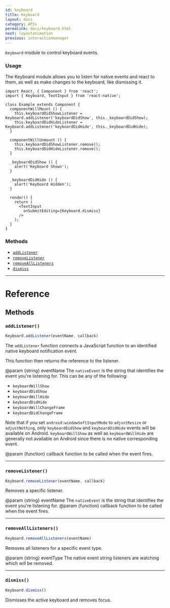 ```yaml
---
id: keyboard
title: Keyboard
layout: docs
category: APIs
permalink: docs/keyboard.html
next: layoutanimation
previous: interactionmanager
---
```


`Keyboard` module to control keyboard events.

### Usage

The Keyboard module allows you to listen for native events and react to them, as
well as make changes to the keyboard, like dismissing it.

```
import React, { Component } from 'react';
import { Keyboard, TextInput } from 'react-native';

class Example extends Component {
  componentWillMount () {
    this.keyboardDidShowListener = Keyboard.addListener('keyboardDidShow', this._keyboardDidShow);
    this.keyboardDidHideListener = Keyboard.addListener('keyboardDidHide', this._keyboardDidHide);
  }

  componentWillUnmount () {
    this.keyboardDidShowListener.remove();
    this.keyboardDidHideListener.remove();
  }

  _keyboardDidShow () {
    alert('Keyboard Shown');
  }

  _keyboardDidHide () {
    alert('Keyboard Hidden');
  }

  render() {
    return (
      <TextInput
        onSubmitEditing={Keyboard.dismiss}
      />
    );
  }
}
```


### Methods

- [`addListener`](docs/keyboard.html#addlistener)
- [`removeListener`](docs/keyboard.html#removelistener)
- [`removeAllListeners`](docs/keyboard.html#removealllisteners)
- [`dismiss`](docs/keyboard.html#dismiss)




---

# Reference

## Methods

### `addListener()`

```javascript
Keyboard.addListener(eventName, callback)
```


The `addListener` function connects a JavaScript function to an identified native
keyboard notification event.

This function then returns the reference to the listener.

@param {string} eventName The `nativeEvent` is the string that identifies the event you're listening for.  This
can be any of the following:

- `keyboardWillShow`
- `keyboardDidShow`
- `keyboardWillHide`
- `keyboardDidHide`
- `keyboardWillChangeFrame`
- `keyboardDidChangeFrame`

Note that if you set `android:windowSoftInputMode` to `adjustResize`  or `adjustNothing`,
only `keyboardDidShow` and `keyboardDidHide` events will be available on Android.
`keyboardWillShow` as well as `keyboardWillHide` are generally not available on Android
since there is no native corresponding event.

@param {function} callback function to be called when the event fires.




---

### `removeListener()`

```javascript
Keyboard.removeListener(eventName, callback)
```


Removes a specific listener.

@param {string} eventName The `nativeEvent` is the string that identifies the event you're listening for.
@param {function} callback function to be called when the event fires.




---

### `removeAllListeners()`

```javascript
Keyboard.removeAllListeners(eventName)
```


Removes all listeners for a specific event type.

@param {string} eventType The native event string listeners are watching which will be removed.




---

### `dismiss()`

```javascript
Keyboard.dismiss()
```


Dismisses the active keyboard and removes focus.




